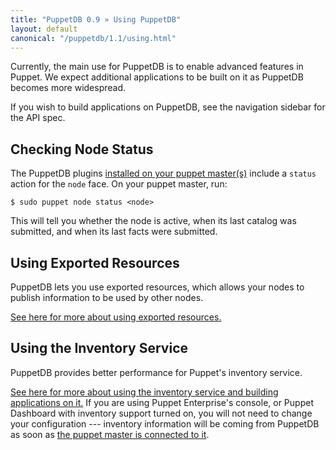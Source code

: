 ```yaml
---
title: "PuppetDB 0.9 » Using PuppetDB"
layout: default
canonical: "/puppetdb/1.1/using.html"
---
```



Currently, the main use for PuppetDB is to enable advanced features in Puppet. We expect additional applications to be built on it as PuppetDB becomes more widespread.

If you wish to build applications on PuppetDB, see the navigation sidebar for the API spec. 

Checking Node Status
-----

The PuppetDB plugins [installed on your puppet master(s)](./connect_puppet.html) include a `status` action for the `node` face. On your puppet master, run:

    $ sudo puppet node status <node> 

This will tell you whether the node is active, when its last catalog was submitted, and when its last facts were submitted. 

Using Exported Resources
-----

PuppetDB lets you use exported resources, which allows your nodes to publish information to be used by other nodes. 

[See here for more about using exported resources.](/guides/exported_resources.html)

Using the Inventory Service
-----

PuppetDB provides better performance for Puppet's inventory service.

[See here for more about using the inventory service and building applications on it.](/guides/inventory_service.html) If you are using Puppet Enterprise's console, or Puppet Dashboard with inventory support turned on, you will not need to change your configuration --- inventory information will be coming from PuppetDB as soon as [the puppet master is connected to it](./connect_puppet.html).
